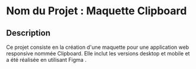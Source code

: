 # Nom du Projet : Maquette Clipboard

## Description
Ce projet consiste en la création d'une maquette pour une application web responsive nommée Clipboard. Elle inclut les versions desktop et mobile et a été réalisée en utilisant Figma .
